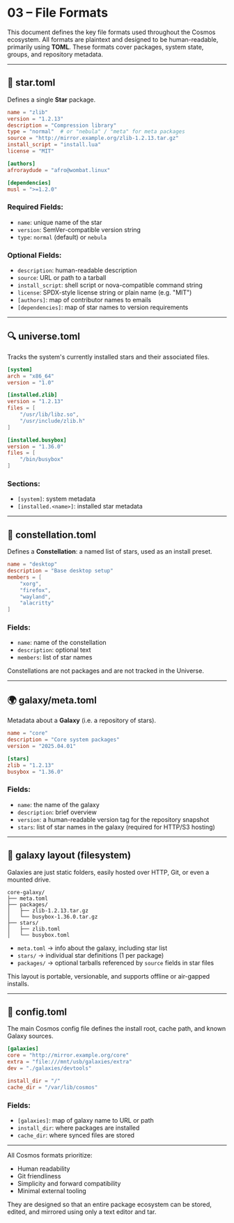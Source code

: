 # 03 – File Formats

This document defines the key file formats used throughout the Cosmos ecosystem. All formats are plaintext and designed to be human-readable, primarily using **TOML**. These formats cover packages, system state, groups, and repository metadata.

---

## 📄 star.toml
Defines a single **Star** package.

```toml
name = "zlib"
version = "1.2.13"
description = "Compression library"
type = "normal"  # or "nebula" / "meta" for meta packages
source = "http://mirror.example.org/zlib-1.2.13.tar.gz"
install_script = "install.lua"
license = "MIT"

[authors]
afroraydude = "afro@wombat.linux"

[dependencies]
musl = ">=1.2.0"
```

### Required Fields:
- `name`: unique name of the star
- `version`: SemVer-compatible version string
- `type`: `normal` (default) or `nebula`

### Optional Fields:
- `description`: human-readable description
- `source`: URL or path to a tarball
- `install_script`: shell script or nova-compatible command string
- `license`: SPDX-style license string or plain name (e.g. "MIT")
- `[authors]`: map of contributor names to emails
- `[dependencies]`: map of star names to version requirements

---

## 🔍 universe.toml
Tracks the system's currently installed stars and their associated files.

```toml
[system]
arch = "x86_64"
version = "1.0"

[installed.zlib]
version = "1.2.13"
files = [
    "/usr/lib/libz.so",
    "/usr/include/zlib.h"
]

[installed.busybox]
version = "1.36.0"
files = [
    "/bin/busybox"
]
```

### Sections:
- `[system]`: system metadata
- `[installed.<name>]`: installed star metadata

---

## 🌌 constellation.toml
Defines a **Constellation**: a named list of stars, used as an install preset.

```toml
name = "desktop"
description = "Base desktop setup"
members = [
    "xorg",
    "firefox",
    "wayland",
    "alacritty"
]
```

### Fields:
- `name`: name of the constellation
- `description`: optional text
- `members`: list of star names

Constellations are not packages and are not tracked in the Universe.

---

## 🌍 galaxy/meta.toml
Metadata about a **Galaxy** (i.e. a repository of stars).

```toml
name = "core"
description = "Core system packages"
version = "2025.04.01"

[stars]
zlib = "1.2.13"
busybox = "1.36.0"
```

### Fields:
- `name`: the name of the galaxy
- `description`: brief overview
- `version`: a human-readable version tag for the repository snapshot
- `stars`: list of star names in the galaxy (required for HTTP/S3 hosting)

---

## 🔗 galaxy layout (filesystem)
Galaxies are just static folders, easily hosted over HTTP, Git, or even a mounted drive.

```
core-galaxy/
├── meta.toml
├── packages/
│   ├── zlib-1.2.13.tar.gz
│   └── busybox-1.36.0.tar.gz
├── stars/
│   ├── zlib.toml
│   └── busybox.toml
```

- `meta.toml` → info about the galaxy, including star list
- `stars/` → individual star definitions (1 per package)
- `packages/` → optional tarballs referenced by `source` fields in star files

This layout is portable, versionable, and supports offline or air-gapped installs.

---

## 📁 config.toml
The main Cosmos config file defines the install root, cache path, and known Galaxy sources.

```toml
[galaxies]
core = "http://mirror.example.org/core"
extra = "file:///mnt/usb/galaxies/extra"
dev = "./galaxies/devtools"

install_dir = "/"
cache_dir = "/var/lib/cosmos"
```

### Fields:
- `[galaxies]`: map of galaxy name to URL or path
- `install_dir`: where packages are installed
- `cache_dir`: where synced files are stored

---

All Cosmos formats prioritize:

- Human readability
- Git friendliness
- Simplicity and forward compatibility
- Minimal external tooling

They are designed so that an entire package ecosystem can be stored, edited, and mirrored using only a text editor and tar.

